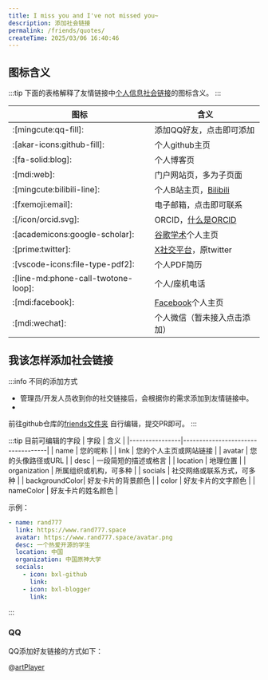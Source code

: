 ```yaml
---
title: I miss you and I've not missed you~
description: 添加社会链接
permalink: /friends/quotes/
createTime: 2025/03/06 16:40:46
---
```


## 图标含义

:::tip
下面的表格解释了友情链接中[个人信息社会链接](/friends/persons/)的图标含义。
:::

| 图标                                  | 含义                                                                                |
|-------------------------------------|-----------------------------------------------------------------------------------|
| :[mingcute:qq-fill]:                | 添加QQ好友，点击即可添加                                                                     |
| :[akar-icons:github-fill]:          | 个人github主页                                                                        |
| :[fa-solid:blog]:                   | 个人博客页                                                                             |
| :[mdi:web]:                         | 门户网站页，多为子页面                                                                       |
| :[mingcute:bilibili-line]:          | 个人B站主页，[Bilibili](https://www.bilibili.com/)                                      |
| :[fxemoji:email]:                   | 电子邮箱，点击即可联系                                                                       |
| :[/icon/orcid.svg]:                 | ORCID，[什么是ORCID](https://info.orcid.org/zh-CN/%E4%BB%80%E4%B9%88%E6%98%AF-orcid/) |
| :[academicons:google-scholar]:      | [谷歌学术](https://scholar.google.com/)个人主页                                           |
| :[prime:twitter]:                   | [X社交平台](https://x.com/)，原twitter                                                  |
| :[vscode-icons:file-type-pdf2]:     | 个人PDF简历                                                                           |
| :[line-md:phone-call-twotone-loop]: | 个人/座机电话                                                                           |
| :[mdi:facebook]:                    | [Facebook](https://www.facebook.com/)个人主页                                         |
| :[mdi:wechat]:                      | 个人微信（暂未接入点击添加）                                                                    |

[//]: # (| 图标 | :[mingcute:qq-fill]:  |   |   |   |   |   |   |   |   |)

[//]: # (|----|---|---|---|---|---|---|---|---|---|)

[//]: # (| 含义 | 添加QQ好友  |   |   |   |   |   |   |   |   |)

## 我该怎样添加社会链接

:::info 不同的添加方式

- 管理员/开发人员收到你的社交链接后，会根据你的需求添加到友情链接中。
-
前往github仓库的[friends文件夹](https://github.com/Lyrlark/PGuide-Docs/edit/master/docs/notes/friends-persons.md)
自行编辑，提交PR即可。
:::

:::tip 目前可编辑的字段
| 字段 | 含义 |
|----------------|-----------------------------------|
| name | 您的呢称 |
| link | 您的个人主页或网站链接 |
| avatar | 您的头像路径或URL |
| desc | 一段简短的描述或格言 |
| location | 地理位置 |
| organization | 所属组织或机构，可多种 |
| socials | 社交网络或联系方式，可多种 |
| backgroundColor| 好友卡片的背景颜色 |
| color | 好友卡片的文字颜色 |
| nameColor | 好友卡片的姓名颜色 |

示例：

```yaml
- name: rand777
  link: https://www.rand777.space
  avatar: https://www.rand777.space/avatar.png
  desc: 一个热爱开源的学生
  location: 中国
  organization: 中国原神大学
  socials:
    - icon: bxl-github
      link:
    - icon: bxl-blogger
      link:
```

:::

### QQ

QQ添加好友链接的方式如下：

@[artPlayer](https://cos.cqmu.online/docs/video/qq-share.mp4)

